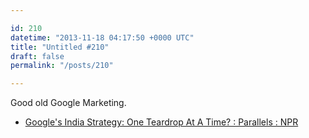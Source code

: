 ```yaml
---

id: 210
datetime: "2013-11-18 04:17:50 +0000 UTC"
title: "Untitled #210"
draft: false
permalink: "/posts/210"

---
```


Good old Google Marketing. 

 
 * [Google's India Strategy: One Teardrop At A Time? : Parallels : NPR](http://www.npr.org/blogs/parallels/2013/11/15/245435210/googles-india-strategy-one-teardrop-at-a-time)


